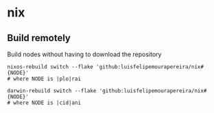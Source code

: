 # nix

## Build remotely

Build nodes without having to download the repository


   ```
   nixos-rebuild switch --flake 'github:luisfelipemourapereira/nix#{NODE}'
   # where NODE is |plo|rai
   ```

   ```
   darwin-rebuild switch --flake 'github:luisfelipemourapereira/nix#{NODE}'
   # where NODE is |cid|ani
   ```
